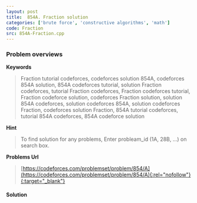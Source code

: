 ```yaml
---
layout: post
title:  854A. Fraction solution
categories: ['brute force', 'constructive algorithms', 'math']
code: Fraction
src: 854A-Fraction.cpp
---
```

### **Problem overviews**

**Keywords**
> Fraction tutorial codeforces, codeforces solution 854A, codeforces 854A solution, 854A codeforces tutorial, solution Fraction codeforces, tutorial Fraction codeforces, Fraction codeforces tutorial, Fraction codeforce solution, codeforces Fraction solution, solution 854A codeforces, solution codeforces 854A, solution codeforces Fraction, codeforces solution Fraction, 854A tutorial codeforces, tutorial 854A codeforces, 854A codeforce solution

**Hint**
> To find solution for any problems, Enter probleam_id (1A, 28B, ...) on search box. 

**Problems Url**
> [https://codeforces.com/problemset/problem/854/A](https://codeforces.com/problemset/problem/854/A){:rel="nofollow"}{:target="_blank"}

#### **Solution**




